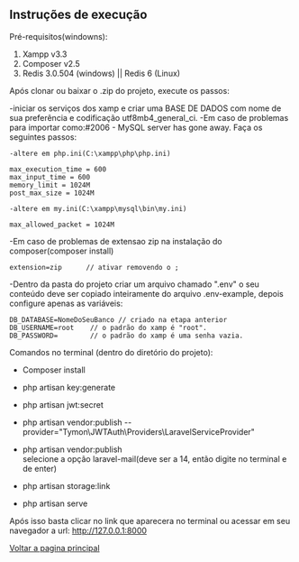 ## Instruções de execução

Pré-requisitos(windowns):
1. Xampp v3.3
2. Composer v2.5
3. Redis 3.0.504 (windows) || Redis 6 (Linux)

Após clonar ou baixar o .zip do projeto, execute os passos:

-iniciar os serviços dos xamp e criar uma BASE DE DADOS com nome de sua preferência e codificação utf8mb4_general_ci.
-Em caso de problemas para importar como:#2006 - MySQL server has gone away. Faça os seguintes passos: 
    
    -altere em php.ini(C:\xampp\php\php.ini)

    max_execution_time = 600
    max_input_time = 600
    memory_limit = 1024M
    post_max_size = 1024M

    -altere em my.ini(C:\xampp\mysql\bin\my.ini)

    max_allowed_packet = 1024M
    

-Em caso de problemas de extensao zip na instalação do composer(composer install)

    extension=zip      // ativar removendo o ; 

-Dentro da pasta do projeto criar um arquivo chamado ".env" o seu conteúdo deve ser copiado inteiramente do arquivo .env-example, depois configure apenas as variáveis:

    DB_DATABASE=NomeDoSeuBanco // criado na etapa anterior
    DB_USERNAME=root    // o padrão do xamp é "root".    
    DB_PASSWORD=        // o padrão do xamp é uma senha vazia.


Comandos no terminal (dentro do diretório do projeto):

- Composer install

- php artisan key:generate

- php artisan jwt:secret

- php artisan vendor:publish --provider="Tymon\JWTAuth\Providers\LaravelServiceProvider"

- php artisan vendor:publish  
selecione a opção laravel-mail(deve ser a 14, então digite no terminal e de enter) 

- php artisan storage:link

- php artisan serve

Após isso basta clicar no link que aparecera no terminal ou acessar em seu navegador a url: http://127.0.0.1:8000



[Voltar a pagina principal](/README.md)
